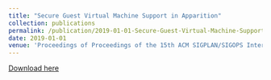 ```yaml
---
title: "Secure Guest Virtual Machine Support in Apparition"
collection: publications
permalink: /publication/2019-01-01-Secure-Guest-Virtual-Machine-Support-in-Apparition
date: 2019-01-01
venue: 'Proceedings of Proceedings of the 15th ACM SIGPLAN/SIGOPS International Conference on Virtual Execution Environments'
---
```

[Download here](http://kdharsee.github.io/files/shade:johnson:vee2019.pdf)

